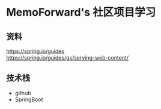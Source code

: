 # MemoForward's 社区项目学习

## 资料
https://spring.io/guides \
https://spring.io/guides/gs/serving-web-content/ 

## 技术栈
- github
- SpringBoot
